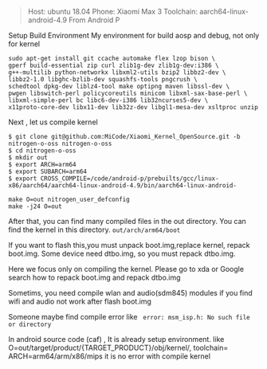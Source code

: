 > Host: ubuntu 18.04
> Phone: Xiaomi Max 3
> Toolchain: aarch64-linux-android-4.9 From Android P

Setup Build Environment
My environment for build aosp and debug, not only for kernel

```
sudo apt-get install git ccache automake flex lzop bison \
gperf build-essential zip curl zlib1g-dev zlib1g-dev:i386 \
g++-multilib python-networkx libxml2-utils bzip2 libbz2-dev \
libbz2-1.0 libghc-bzlib-dev squashfs-tools pngcrush \
schedtool dpkg-dev liblz4-tool make optipng maven libssl-dev \
pwgen libswitch-perl policycoreutils minicom libxml-sax-base-perl \
libxml-simple-perl bc libc6-dev-i386 lib32ncurses5-dev \
x11proto-core-dev libx11-dev lib32z-dev libgl1-mesa-dev xsltproc unzip
```

Next , let us compile kernel
```
$ git clone git@github.com:MiCode/Xiaomi_Kernel_OpenSource.git -b nitrogen-o-oss nitrogen-o-oss
$ cd nitrogen-o-oss
$ mkdir out
$ export ARCH=arm64
$ export SUBARCH=arm64
$ export CROSS_COMPILE=/code/android-p/prebuilts/gcc/linux-x86/aarch64/aarch64-linux-android-4.9/bin/aarch64-linux-android-
```

```
make O=out nitrogen_user_defconfig
make -j24 O=out
```

After that, you can find many compiled files in the out directory.
You can find the kernel in this directory.
`out/arch/arm64/boot`

If you want to flash this,you must unpack boot.img,replace kernel, repack boot.img.
Some device need dtbo.img, so you must repack dtbo.img.

Here we focus only on compiling the kernel.
Please go to xda or Google search how to repack boot.img and repack dtbo.img

Sometims,  you need compile wlan and audio(sdm845) modules if you find wifi and audio not work after flash boot.img

Someone maybe find compile error  like 
` error: msm_isp.h: No such file or directory`

In android source code (caf) ,  It is already setup environment.  like O=out/target/product/{TARGET_PRODUCT}/obj/kernel/,  toolchain=   ARCH=arm64/arm/x86/mips
it is no error with compile kernel